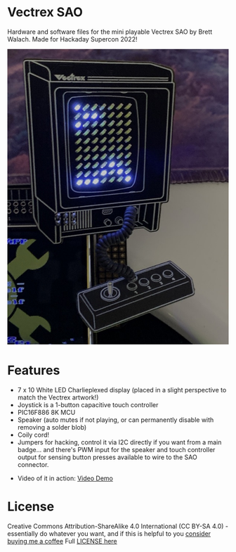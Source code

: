 # Vectrex SAO

Hardware and software files for the mini playable Vectrex SAO by Brett Walach.  Made for Hackaday Supercon 2022!

![](vectrex-sao.jpg)

# Features
- 7 x 10 White LED Charlieplexed display (placed in a slight perspective to match the Vectrex artwork!)
- Joystick is a 1-button capacitive touch controller
- PIC16F886 8K MCU
- Speaker (auto mutes if not playing, or can permanently disable with removing a solder blob)
- Coily cord!
- Jumpers for hacking, control it via I2C directly if you want from a main badge... and there's PWM input for the speaker and touch controller output for sensing button presses available to wire to the SAO connector.

* Video of it in action:
    [Video Demo](https://www.youtube.com/watch?v=_dLVXqdKwO0&ab_channel=PlayVectrex)

# License

Creative Commons Attribution-ShareAlike 4.0 International (CC BY-SA 4.0) - essentially do whatever you want, and if this is helpful to you [consider buying me a coffee](https://buymeacoffee.com/walach)  Full [LICENSE here](LICENSE)
